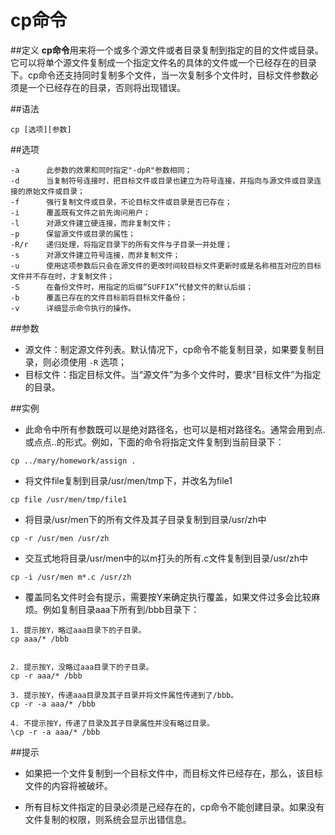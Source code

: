 # cp命令

##定义
**cp命令**用来将一个或多个源文件或者目录复制到指定的目的文件或目录。它可以将单个源文件复制成一个指定文件名的具体的文件或一个已经存在的目录下。cp命令还支持同时复制多个文件，当一次复制多个文件时，目标文件参数必须是一个已经存在的目录，否则将出现错误。

##语法
```
cp [选项][参数]
```

##选项
```
-a      此参数的效果和同时指定"-dpR"参数相同；
-d      当复制符号连接时，把目标文件或目录也建立为符号连接，并指向与源文件或目录连接的原始文件或目录；
-f      强行复制文件或目录，不论目标文件或目录是否已存在；
-i      覆盖既有文件之前先询问用户；
-l      对源文件建立硬连接，而非复制文件；
-p      保留源文件或目录的属性；
-R/r    递归处理，将指定目录下的所有文件与子目录一并处理；
-s      对源文件建立符号连接，而非复制文件；
-u      使用这项参数后只会在源文件的更改时间较目标文件更新时或是名称相互对应的目标文件并不存在时，才复制文件；
-S      在备份文件时，用指定的后缀“SUFFIX”代替文件的默认后缀；
-b      覆盖已存在的文件目标前将目标文件备份；
-v      详细显示命令执行的操作。
```

##参数
- 源文件：制定源文件列表。默认情况下，cp命令不能复制目录，如果要复制目录，则必须使用 `-R` 选项；
- 目标文件：指定目标文件。当“源文件”为多个文件时，要求“目标文件”为指定的目录。

##实例
- 此命令中所有参数既可以是绝对路径名，也可以是相对路径名。通常会用到点.或点点..的形式。例如，下面的命令将指定文件复制到当前目录下：

```
cp ../mary/homework/assign .
```

- 将文件file复制到目录/usr/men/tmp下，并改名为file1

```
cp file /usr/men/tmp/file1
```

- 将目录/usr/men下的所有文件及其子目录复制到目录/usr/zh中

```
cp -r /usr/men /usr/zh
```

- 交互式地将目录/usr/men中的以m打头的所有.c文件复制到目录/usr/zh中

```
cp -i /usr/men m*.c /usr/zh
```

- 覆盖同名文件时会有提示，需要按Y来确定执行覆盖，如果文件过多会比较麻烦。例如复制目录aaa下所有到/bbb目录下：

```
1. 提示按Y，略过aaa目录下的子目录。
cp aaa/* /bbb


2. 提示按Y，没略过aaa目录下的子目录。
cp -r aaa/* /bbb
        
3. 提示按Y，传递aaa目录及其子目录并将文件属性传递到了/bbb。
cp -r -a aaa/* /bbb

4. 不提示按Y，传递了目录及其子目录属性并没有略过目录。
\cp -r -a aaa/* /bbb
```

##提示
- 如果把一个文件复制到一个目标文件中，而目标文件已经存在，那么，该目标文件的内容将被破坏。

- 所有目标文件指定的目录必须是己经存在的，cp命令不能创建目录。如果没有文件复制的权限，则系统会显示出错信息。


